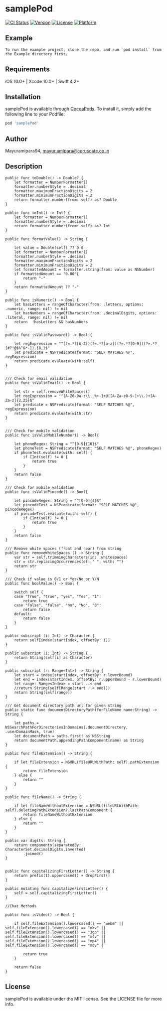 # samplePod

[![CI Status](https://img.shields.io/travis/Mayuramipara94/samplePod.svg?style=flat)](https://travis-ci.org/Mayuramipara94/samplePod)
[![Version](https://img.shields.io/cocoapods/v/samplePod.svg?style=flat)](https://cocoapods.org/pods/samplePod)
[![License](https://img.shields.io/cocoapods/l/samplePod.svg?style=flat)](https://cocoapods.org/pods/samplePod)
[![Platform](https://img.shields.io/cocoapods/p/samplePod.svg?style=flat)](https://cocoapods.org/pods/samplePod)

## Example

    To run the example project, clone the repo, and run `pod install` from the Example directory first.

## Requirements

iOS 10.0+ | Xcode 10.0+ | Swift 4.2+

## Installation

samplePod is available through [CocoaPods](https://cocoapods.org). To install
it, simply add the following line to your Podfile:

```ruby
pod 'samplePod'
```

## Author

Mayuramipara94, mayur.amipara@coruscate.co.in

## Description

    public func toDouble() -> Double? {
        let formatter = NumberFormatter()
        formatter.numberStyle = .decimal
        formatter.maximumFractionDigits = 2
        formatter.minimumFractionDigits = 2
        return formatter.number(from: self) as? Double
    }
    
    public func toInt() -> Int? {
        let formatter = NumberFormatter()
        formatter.numberStyle = .decimal
        return formatter.number(from: self) as? Int
    }
    
    public func formatValue() -> String {
        
        let value = Double(self) ?? 0.0
        let formatter = NumberFormatter()
        formatter.numberStyle = .decimal
        formatter.maximumFractionDigits = 2
        formatter.minimumFractionDigits = 2
        let formattedAmount = formatter.string(from: value as NSNumber)
        if formattedAmount == "0.00"{
            return "-"
        }
        return formattedAmount ?? "-"
    }
    
    public func isNumeric() -> Bool {
        let hasLetters = rangeOfCharacter(from: .letters, options: .numeric, range: nil) != nil
        let hasNumbers = rangeOfCharacter(from: .decimalDigits, options: .literal, range: nil) != nil
        return  !hasLetters && hasNumbers
    }
    
    public func isValidPassword() -> Bool {
        
        let regExpression = "^(?=.*?[A-Z])(?=.*?[a-z])(?=.*?[0-9])(?=.*?[#?!@$%^&*-]).{8,}$"
        let predicate = NSPredicate(format: "SELF MATCHES %@", regExpression)
        return predicate.evaluate(with:self)
    }
    
    
    /// Check for email validation
    public func isValidEmail() -> Bool {
        
        let str = self.removeWhiteSpaces()
        let regExpression = "^[A-Z0-9a-z\\._%+-]+@([A-Za-z0-9-]+\\.)+[A-Za-z]{2,25}$"
        let predicate = NSPredicate(format: "SELF MATCHES %@", regExpression)
        return predicate.evaluate(with:str)
    }
    
    
    /// Check for mobile validation
    public func isValidMobileNumber() -> Bool{
        
        let phoneRegex: String = "^[0-9]{10}$"
        let phoneTest = NSPredicate(format: "SELF MATCHES %@", phoneRegex)
        if phoneTest.evaluate(with: self) {
            if CInt(self) != 0 {
                return true
            }
        }
        return false
    }
    
    /// Check for mobile validation
    public func isValidPincode() -> Bool{
        
        let pincodeRegex: String = "^[0-9]{4}$"
        let pincodeTest = NSPredicate(format: "SELF MATCHES %@", pincodeRegex)
        if pincodeTest.evaluate(with: self) {
            if CInt(self) != 0 {
                return true
            }
        }
        return false
    }
    
    /// Remove white spaces (front and rear) from string
    public func removeWhiteSpaces () -> String {
        var str = self.trimmingCharacters(in: .whitespaces)
        str = str.replacingOccurrences(of: " ", with: "")
        return str
    }
    
    /// Check if value is 0/1 or Yes/No or Y/N
    public func boolValue() -> Bool {
        
        switch self {
        case "True", "true", "yes", "Yes", "1":
            return true
        case "False", "false", "no", "No", "0":
            return false
        default:
            return false
        }
    }
    
    public subscript (i: Int) -> Character {
        return self[index(startIndex, offsetBy: i)]
    }
    
    public subscript (i: Int) -> String {
        return String(self[i] as Character)
    }
    
    public subscript (r: Range<Int>) -> String {
        let start = index(startIndex, offsetBy: r.lowerBound)
        let end = index(startIndex, offsetBy: r.upperBound - r.lowerBound)
        let range: Range<Index> = start ..< end
        //return String(self[Range(start ..< end)])
        return String(self[range])
    }
    
    /// Get document directory path url for given string
    public static func documentDirectoryPath(forFileName name:String) -> String {
        
        let paths = NSSearchPathForDirectoriesInDomains(.documentDirectory, .userDomainMask, true)
        let documentPath = paths.first! as NSString
        return documentPath.appendingPathComponent(name) as String
    }
    
    public func fileExtension() -> String {
        
        if let fileExtension = NSURL(fileURLWithPath: self).pathExtension {
            return fileExtension
        } else {
            return ""
        }
    }
    
    public func fileName() -> String {
        
        if let fileNameWithoutExtension = NSURL(fileURLWithPath: self).deletingPathExtension?.lastPathComponent {
            return fileNameWithoutExtension
        } else {
            return ""
        }
    }
    
    public var digits: String {
        return components(separatedBy: CharacterSet.decimalDigits.inverted)
            .joined()
    }
    
    
    public func capitalizingFirstLetter() -> String {
        return prefix(1).uppercased() + dropFirst()
    }
    
    public mutating func capitalizeFirstLetter() {
        self = self.capitalizingFirstLetter()
    }
    
    //Chat Methods
    
    public func isVideo() -> Bool {
        
        if self.fileExtension().lowercased() == "webm" || self.fileExtension().lowercased() == "mkv" || self.fileExtension().lowercased() == "3gp" || self.fileExtension().lowercased() == "m4v" || self.fileExtension().lowercased() == "mp4" || self.fileExtension().lowercased() == "mov" {
            
            return true
        }
        
        return false
    }

## License

samplePod is available under the MIT license. See the LICENSE file for more info.

